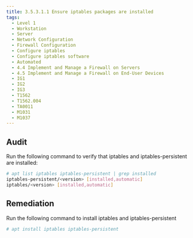 ```yaml
---
title: 3.5.3.1.1 Ensure iptables packages are installed
tags:
  - Level 1
  - Workstation
  - Server
  - Network Configuration
  - Firewall Configuration
  - Configure iptables
  - Configure iptables software
  - Automated
  - 4.4 Implement and Manage a Firewall on Servers
  - 4.5 Implement and Manage a Firewall on End-User Devices
  - IG1
  - IG2
  - IG3
  - T1562
  - T1562.004
  - TA0011
  - M1031
  - M1037
---
```


## Audit
Run the following command to verify that iptables and iptables-persistent are installed:
```bash
# apt list iptables iptables-persistent | grep installed
iptables-persistent/<version> [installed,automatic]
iptables/<version> [installed,automatic]
```

## Remediation
Run the following command to install iptables and iptables-persistent
```bash
# apt install iptables iptables-persistent
```

